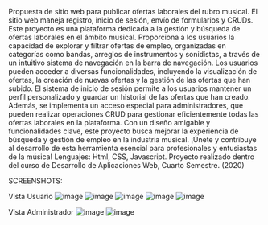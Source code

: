 Propuesta de sitio web para publicar ofertas laborales del rubro musical. 
El sitio web maneja registro, inicio de sesión, envío de formularios y CRUDs.
Este proyecto es una plataforma dedicada a la gestión y búsqueda de ofertas laborales en el ámbito musical.
Proporciona a los usuarios la capacidad de explorar y filtrar ofertas de empleo, organizadas en categorías como bandas,
arreglos de instrumentos y sonidistas, a través de un intuitivo sistema de navegación en la barra de navegación.
Los usuarios pueden acceder a diversas funcionalidades, incluyendo la visualización de ofertas, la creación de nuevas ofertas
y la gestión de las ofertas que han subido. El sistema de inicio de sesión permite a los usuarios mantener un perfil personalizado
y guardar un historial de las ofertas que han creado. Además, se implementa un acceso especial para administradores, que pueden 
realizar operaciones CRUD para gestionar eficientemente todas las ofertas laborales en la plataforma. Con un diseño amigable y funcionalidades clave,
este proyecto busca mejorar la experiencia de búsqueda y gestión de empleo en la industria musical. ¡Únete y contribuye al desarrollo de esta herramienta
esencial para profesionales y entusiastas de la música!
Lenguajes: Html, CSS, Javascript.
Proyecto realizado dentro del curso de Desarrollo de Aplicaciones Web, Cuarto Semestre. (2020)

SCREENSHOTS:

Vista Usuario
![image](https://github.com/sroachc/Ofertas-Musica/assets/71527904/80e1d270-9ffa-40ec-893b-05529bd8fc82)
![image](https://github.com/sroachc/Ofertas-Musica/assets/71527904/4b5600c2-fdd1-407b-acab-198d96b5145a)
![image](https://github.com/sroachc/Ofertas-Musica/assets/71527904/305d66ca-5eee-4245-a4d4-acf73d536ba9)
![image](https://github.com/sroachc/Ofertas-Musica/assets/71527904/33244117-cf79-4683-8378-497745617f76)
![image](https://github.com/sroachc/Ofertas-Musica/assets/71527904/2c9278a6-fae8-452e-b7ae-2f826567518f)

Vista Administrador
![image](https://github.com/sroachc/Ofertas-Musica/assets/71527904/93a29afa-1b4b-4cc1-940c-453f1a12b679)
![image](https://github.com/sroachc/Ofertas-Musica/assets/71527904/7441ac10-9e8e-4e2a-9557-13cef0644e90)


